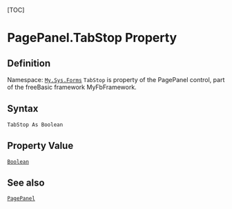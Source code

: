 [TOC]
# PagePanel.TabStop Property

## Definition
Namespace: [`My.Sys.Forms`](My.Sys.Forms.md)
`TabStop` is property of the PagePanel control, part of the freeBasic framework MyFbFramework.
## Syntax
```freeBasic
TabStop As Boolean
```
## Property Value
[`Boolean`]("https://www.freebasic.net/wiki/KeyPgBoolean")
## See also
[`PagePanel`](PagePanel.md)
